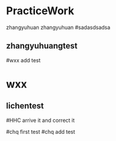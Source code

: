 # PracticeWork
zhangyuhuan
zhangyuhuan
#sadasdsadsa

## zhangyuhuangtest
#wxx add test
# wxx

## lichentest

#HHC arrive it and correct it 

#chq first test
#chq add test
